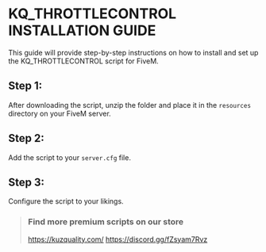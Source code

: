 # KQ_THROTTLECONTROL INSTALLATION GUIDE

This guide will provide step-by-step instructions on how to install and set up the KQ_THROTTLECONTROL script for FiveM. 

## Step 1:
After downloading the script, unzip the folder and place it in the `resources` directory on your FiveM server.

## Step 2:
Add the script to your `server.cfg` file.

## Step 3:
Configure the script to your likings. 

> ### Find more premium scripts on our store
> https://kuzquality.com/
> https://discord.gg/fZsyam7Rvz
